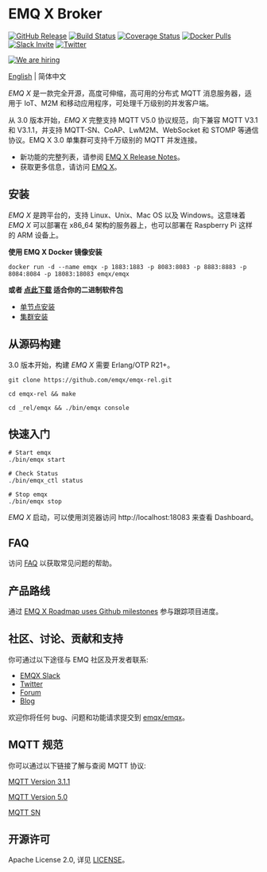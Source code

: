 # EMQ X Broker

[![GitHub Release](https://img.shields.io/github/release/emqx/emqx?color=brightgreen)](https://github.com/emqx/emqx/releases)
[![Build Status](https://travis-ci.org/emqx/emqx.svg)](https://travis-ci.org/emqx/emqx)
[![Coverage Status](https://coveralls.io/repos/github/emqx/emqx/badge.svg)](https://coveralls.io/github/emqx/emqx)
[![Docker Pulls](https://img.shields.io/docker/pulls/emqx/emqx)](https://hub.docker.com/r/emqx/emqx)
[![Slack Invite](<https://slack-invite.emqx.io/badge.svg>)](https://slack-invite.emqx.io)
[![Twitter](https://img.shields.io/badge/Twiiter-EMQ%20X-1DA1F2?logo=twitter)](https://twitter.com/emqtt)


[![We are hiring](https://www.emqx.io/static/img/github_readme_cn_bg.png)](https://emqx.io/cn/about/jobs)

[English](./README.md) | 简体中文

*EMQ X* 是一款完全开源，高度可伸缩，高可用的分布式 MQTT 消息服务器，适用于 IoT、M2M 和移动应用程序，可处理千万级别的并发客户端。

从 3.0 版本开始，*EMQ X* 完整支持 MQTT V5.0 协议规范，向下兼容 MQTT V3.1 和 V3.1.1，并支持 MQTT-SN、CoAP、LwM2M、WebSocket 和 STOMP 等通信协议。EMQ X 3.0 单集群可支持千万级别的 MQTT 并发连接。

- 新功能的完整列表，请参阅 [EMQ X Release Notes](https://github.com/emqx/emqx/releases)。
- 获取更多信息，请访问 [EMQ X](https://emqx.io)。

## 安装

*EMQ X* 是跨平台的，支持 Linux、Unix、Mac OS 以及 Windows。这意味着 *EMQ X* 可以部署在 x86_64 架构的服务器上，也可以部署在 Raspberry Pi 这样的 ARM 设备上。

**使用 EMQ X Docker 镜像安装**

```
docker run -d --name emqx -p 1883:1883 -p 8083:8083 -p 8883:8883 -p 8084:8084 -p 18083:18083 emqx/emqx
```

**或者 [点此下载](https://emqx.io/downloads) 适合你的二进制软件包**

- [单节点安装](https://docs.emqx.io/broker/v3/cn/install.html)
- [集群安装](https://docs.emqx.io/broker/v3/cn/cluster.html)

## 从源码构建

3.0 版本开始，构建 *EMQ X* 需要 Erlang/OTP R21+。

```
git clone https://github.com/emqx/emqx-rel.git

cd emqx-rel && make

cd _rel/emqx && ./bin/emqx console
```

## 快速入门

```
# Start emqx
./bin/emqx start

# Check Status
./bin/emqx_ctl status

# Stop emqx
./bin/emqx stop
```

*EMQ X* 启动，可以使用浏览器访问 http://localhost:18083 来查看 Dashboard。

## FAQ

访问 [FAQ](https://docs.emqx.io/tutorial/v3/cn/faq/faq.html) 以获取常见问题的帮助。

## 产品路线

通过 [EMQ X Roadmap uses Github milestones](https://github.com/emqx/emqx/milestones) 参与跟踪项目进度。

## 社区、讨论、贡献和支持

你可通过以下途径与 EMQ 社区及开发者联系:

- [EMQX Slack](http://emqx.slack.com)
- [Twitter](https://twitter.com/emqtt)
- [Forum](https://groups.google.com/d/forum/emqtt)
- [Blog](https://medium.com/@emqtt)

欢迎你将任何 bug、问题和功能请求提交到 [emqx/emqx](https://github.com/emqx/emqx/issues)。

## MQTT 规范

你可以通过以下链接了解与查阅 MQTT 协议:

[MQTT Version 3.1.1](https://docs.oasis-open.org/mqtt/mqtt/v3.1.1/os/mqtt-v3.1.1-os.html)

[MQTT Version 5.0](https://docs.oasis-open.org/mqtt/mqtt/v5.0/cs02/mqtt-v5.0-cs02.html)

[MQTT SN](http://mqtt.org/new/wp-content/uploads/2009/06/MQTT-SN_spec_v1.2.pdf)

## 开源许可

Apache License 2.0, 详见 [LICENSE](./LICENSE)。
